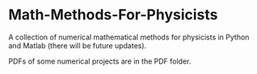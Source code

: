 # Math-Methods-For-Physicists
A collection of numerical mathematical methods for physicists in Python and Matlab (there will be future updates).

PDFs of some numerical projects are in the PDF folder.
